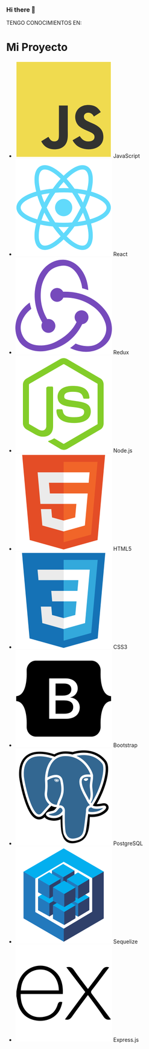 ### Hi there 👋

<!--
**FrancooChaparro/FrancooChaparro** is a ✨ _special_ ✨ repository because its `README.md` (this file) appears on your GitHub profile.

Here are some ideas to get you started:

- 🔭 I’m currently working on ...
- 🌱 I’m currently learning ...
- 👯 I’m looking to collaborate on ...
- 🤔 I’m looking for help with ...
- 💬 Ask me about ...
- 📫 How to reach me: ...
- 😄 Pronouns: ...
- ⚡ Fun fact: ...
-->

 TENGO CONOCIMIENTOS EN: 

# Mi Proyecto


- ![JavaScript](https://raw.githubusercontent.com/devicons/devicon/master/icons/javascript/javascript-original.svg) JavaScript
- ![React](https://raw.githubusercontent.com/devicons/devicon/master/icons/react/react-original.svg) React
- ![Redux](https://raw.githubusercontent.com/devicons/devicon/master/icons/redux/redux-original.svg) Redux
- ![Node.js](https://raw.githubusercontent.com/devicons/devicon/master/icons/nodejs/nodejs-original.svg) Node.js
- ![HTML5](https://raw.githubusercontent.com/devicons/devicon/master/icons/html5/html5-original.svg) HTML5
- ![CSS3](https://raw.githubusercontent.com/devicons/devicon/master/icons/css3/css3-original.svg) CSS3
- ![Bootstrap](https://raw.githubusercontent.com/devicons/devicon/master/icons/bootstrap/bootstrap-plain.svg) Bootstrap
- ![PostgreSQL](https://raw.githubusercontent.com/devicons/devicon/master/icons/postgresql/postgresql-original.svg) PostgreSQL
- ![Sequelize](https://raw.githubusercontent.com/devicons/devicon/master/icons/sequelize/sequelize-original.svg) Sequelize
- ![Express.js](https://raw.githubusercontent.com/devicons/devicon/master/icons/express/express-original.svg) Express.js



